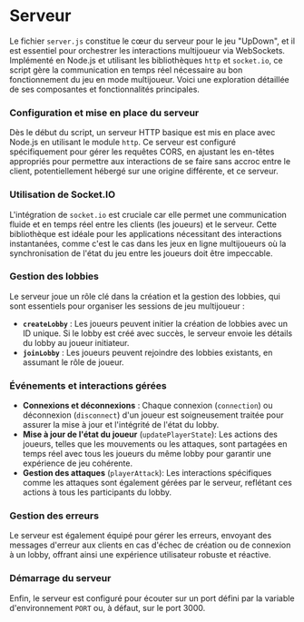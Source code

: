 # Serveur #

Le fichier `server.js` constitue le cœur du serveur pour le jeu "UpDown", et il est essentiel pour orchestrer les interactions multijoueur via WebSockets. Implémenté en Node.js et utilisant les bibliothèques `http` et `socket.io`, ce script gère la communication en temps réel nécessaire au bon fonctionnement du jeu en mode multijoueur. Voici une exploration détaillée de ses composantes et fonctionnalités principales.

### Configuration et mise en place du serveur

Dès le début du script, un serveur HTTP basique est mis en place avec Node.js en utilisant le module `http`. Ce serveur est configuré spécifiquement pour gérer les requêtes CORS, en ajustant les en-têtes appropriés pour permettre aux interactions de se faire sans accroc entre le client, potentiellement hébergé sur une origine différente, et ce serveur.

### Utilisation de Socket.IO

L'intégration de `socket.io` est cruciale car elle permet une communication fluide et en temps réel entre les clients (les joueurs) et le serveur. Cette bibliothèque est idéale pour les applications nécessitant des interactions instantanées, comme c'est le cas dans les jeux en ligne multijoueurs où la synchronisation de l'état du jeu entre les joueurs doit être impeccable.

### Gestion des lobbies

Le serveur joue un rôle clé dans la création et la gestion des lobbies, qui sont essentiels pour organiser les sessions de jeu multijoueur :
- **`createLobby`** : Les joueurs peuvent initier la création de lobbies avec un ID unique. Si le lobby est créé avec succès, le serveur envoie les détails du lobby au joueur initiateur.
- **`joinLobby`** : Les joueurs peuvent rejoindre des lobbies existants, en assumant le rôle de joueur.

### Événements et interactions gérées

- **Connexions et déconnexions** : Chaque connexion (`connection`) ou déconnexion (`disconnect`) d'un joueur est soigneusement traitée pour assurer la mise à jour et l'intégrité de l'état du lobby.
- **Mise à jour de l'état du joueur** (`updatePlayerState`): Les actions des joueurs, telles que les mouvements ou les attaques, sont partagées en temps réel avec tous les joueurs du même lobby pour garantir une expérience de jeu cohérente.
- **Gestion des attaques** (`playerAttack`): Les interactions spécifiques comme les attaques sont également gérées par le serveur, reflétant ces actions à tous les participants du lobby.

### Gestion des erreurs

Le serveur est également équipé pour gérer les erreurs, envoyant des messages d'erreur aux clients en cas d'échec de création ou de connexion à un lobby, offrant ainsi une expérience utilisateur robuste et réactive.

### Démarrage du serveur

Enfin, le serveur est configuré pour écouter sur un port défini par la variable d'environnement `PORT` ou, à défaut, sur le port 3000.